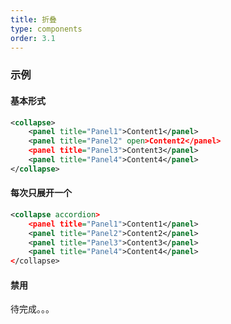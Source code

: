 ```yaml
---
title: 折叠
type: components
order: 3.1
---
```


### 示例
#### 基本形式

<div class="m-example"></div>

```xml
<collapse>
    <panel title="Panel1">Content1</panel>
    <panel title="Panel2" open>Content2</panel>
    <panel title="Panel3">Content3</panel>
    <panel title="Panel4">Content4</panel>
</collapse>
```

#### 每次只展开一个

<div class="m-example"></div>

```xml
<collapse accordion>
    <panel title="Panel1">Content1</panel>
    <panel title="Panel2">Content2</panel>
    <panel title="Panel3">Content3</panel>
    <panel title="Panel4">Content4</panel>
</collapse>
```

#### 禁用

待完成。。。
